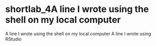 # shortlab_4A line I wrote using the shell on my local computer
A line I wrote using the shell on my local computer
A line I wrote using RStudio